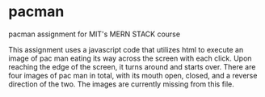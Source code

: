 # pacman
pacman assignment for MIT's MERN STACK course

This assignment uses a javascript code that utilizes html to execute an image of pac man eating its way across the screen with each click. Upon reaching the edge of the screen, it turns around and starts over. There are four images of pac man in total, with its mouth open, closed, and a reverse direction of the two. The images are currently missing from this file. 
